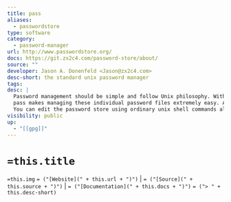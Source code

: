```yaml
---
title: pass
aliases:
  - passwordstore
type: software
category:
  - password-manager
url: http://www.passwordstore.org/
docs: https://git.zx2c4.com/password-store/about/
source: ""
developer: Jason A. Donenfeld <Jason@zx2c4.com>
desc-short: the standard unix password manager
tags: 
desc: |
  Password management should be simple and follow Unix philosophy. With pass, each password lives inside of a gpg encrypted file whose filename is the title of the website or resource that requires the password. These encrypted files may be organized into meaningful folder hierarchies, copied from computer to computer, and, in general, manipulated using standard command line file management utilities.
  pass makes managing these individual password files extremely easy. All passwords live in ~/.password-store, and pass provides some nice commands for adding, editing, generating, and retrieving passwords. It is a very short and simple shell script. It's capable of temporarily putting passwords on your clipboard and tracking password changes using git.
  You can edit the password store using ordinary unix shell commands alongside the pass command. There are no funky file formats or new paradigms to learn. There is bash completion so that you can simply hit tab to fill in names and commands, as well as completion for zsh and fish available in the completion folder. The very active community has produced many impressive clients and GUIs for other platforms as well as extensions for pass itself.
visibility: public
up:
  - "[[gpg]]"
---
```


# `=this.title`

`=this.img` `= ("[Website](" + this.url + ")")` |  `= ("[Source](" + this.source + ")")` | `= ("[Documentation](" + this.docs + ")")`
`= ("> " + this.desc-short)`
